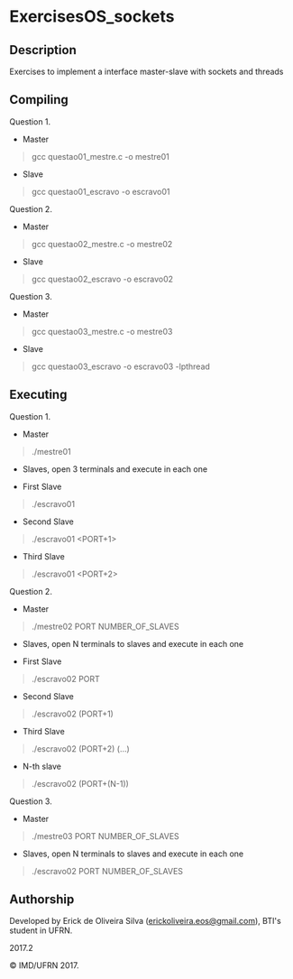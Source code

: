 # ExercisesOS_sockets

## Description

Exercises to implement a interface master-slave with sockets and threads

## Compiling
Question 1.
- Master
> gcc questao01_mestre.c -o mestre01
- Slave
> gcc questao01_escravo -o escravo01

Question 2.
- Master
> gcc questao02_mestre.c -o mestre02
- Slave
> gcc questao02_escravo -o escravo02

Question 3.
- Master
> gcc questao03_mestre.c -o mestre03
- Slave
> gcc questao03_escravo -o escravo03 -lpthread

## Executing

Question 1.
- Master 
> ./mestre01 <PORT>
- Slaves, open 3 terminals and execute in each one
* First Slave
> ./escravo01 <PORT>
* Second Slave
> ./escravo01 <PORT+1>
* Third Slave
> ./escravo01 <PORT+2>
  
Question 2.
- Master 
> ./mestre02 PORT NUMBER_OF_SLAVES
- Slaves, open N terminals to slaves and execute in each one
* First Slave
> ./escravo02 PORT
* Second Slave
> ./escravo02 (PORT+1)
* Third Slave
> ./escravo02 (PORT+2)
(...)
* N-th slave
> ./escravo02 (PORT+(N-1))
  
Question 3.
- Master 
> ./mestre03 PORT NUMBER_OF_SLAVES
- Slaves, open N terminals to slaves and execute in each one
> ./escravo02 PORT NUMBER_OF_SLAVES

## Authorship

Developed by Erick de Oliveira Silva (<erickoliveira.eos@gmail.com>), BTI's student in UFRN.

2017.2

&copy; IMD/UFRN 2017.
